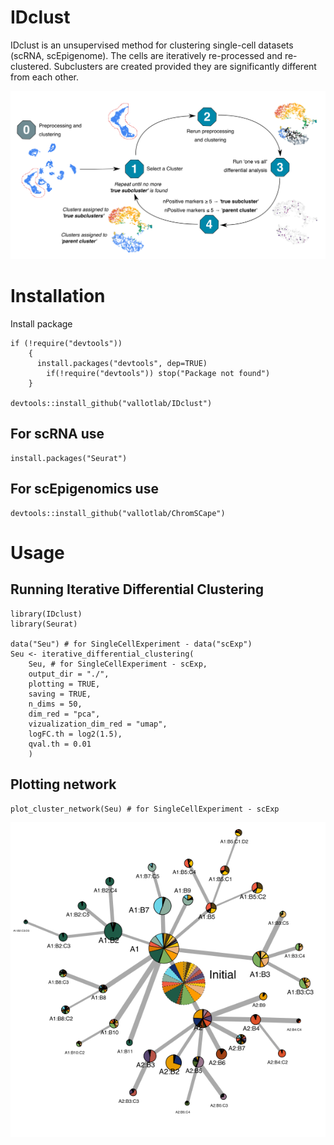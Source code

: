 # IDclust
IDclust is an unsupervised method for clustering single-cell datasets (scRNA, scEpigenome). The cells are iteratively re-processed and re-clustered. Subclusters are created provided they are significantly different from each other.

![alt text](https://github.com/vallotlab/IDclust/blob/master/inst/www/scheme.png?raw=true)


# Installation

Install package

```
if (!require("devtools"))
    {
      install.packages("devtools", dep=TRUE)
        if(!require("devtools")) stop("Package not found")
    }

devtools::install_github("vallotlab/IDclust")
```

## For scRNA use 
```
install.packages("Seurat")
```

## For scEpigenomics use

```
devtools::install_github("vallotlab/ChromSCape")
```

# Usage

## Running Iterative Differential Clustering 

```
library(IDclust)
library(Seurat)

data("Seu") # for SingleCellExperiment - data("scExp")
Seu <- iterative_differential_clustering(
    Seu, # for SingleCellExperiment - scExp,
    output_dir = "./",
    plotting = TRUE,
    saving = TRUE,
    n_dims = 50,
    dim_red = "pca",
    vizualization_dim_red = "umap",
    logFC.th = log2(1.5),
    qval.th = 0.01
    )
```

## Plotting network

```
plot_cluster_network(Seu) # for SingleCellExperiment - scExp
```

![alt text](https://github.com/vallotlab/IDclust/blob/master/inst/www/network.png?raw=true)


